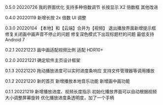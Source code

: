 0.5.0 20220726
我的界面优化
支持多种倍数调节
长按显示 X2 倍数框
其他改进

0.4.0 20220119
新增长按 2x 倍数
UI 调整

0.3.0 20220104
【本地】和【云端】合并为【视频】
退出播放界面新增提示框
修复关闭画中画声音不停止的问题
修复深色模式下出现标题栏的问题
最低支持 Android 7

0.2.1 20221223
画中画适配视频比例
适配 HDR10+

0.2.0 20221221
确定软件主页设计框架

0.1.3 20221220
拖动播放进度可以实时进度条响应
支持文件管理器等调用播放

0.1.2 20221220
新的首页
新增播放本地音乐功能
新增画中画功能

0.1.1 20221219
新增播放进度、视频长度指示
初始化播放界面可以自动根据视频大小调整屏幕旋转
优化播放进度条透明度，加了一个手柄